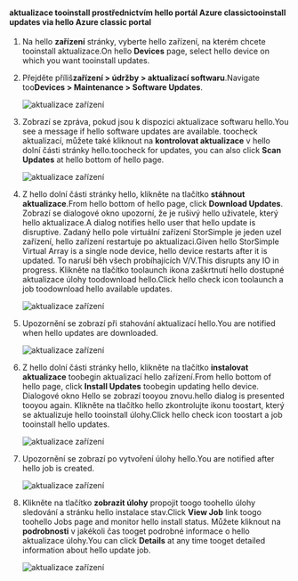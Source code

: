 <!--author=alkohli last changed: 09/02/16 -->

#### <a name="tooinstall-updates-via-hello-azure-classic-portal"></a><span data-ttu-id="a7ca1-101">aktualizace tooinstall prostřednictvím hello portál Azure classic</span><span class="sxs-lookup"><span data-stu-id="a7ca1-101">tooinstall updates via hello Azure classic portal</span></span>
1. <span data-ttu-id="a7ca1-102">Na hello **zařízení** stránky, vyberte hello zařízení, na kterém chcete tooinstall aktualizace.</span><span class="sxs-lookup"><span data-stu-id="a7ca1-102">On hello **Devices** page, select hello device on which you want tooinstall updates.</span></span>
2. <span data-ttu-id="a7ca1-103">Přejděte příliš**zařízení > údržby > aktualizací softwaru**.</span><span class="sxs-lookup"><span data-stu-id="a7ca1-103">Navigate too**Devices > Maintenance > Software Updates**.</span></span>
   
    ![aktualizace zařízení](../includes/media/storsimple-ova-install-update-via-portal/azupdate1m.png)  
3. <span data-ttu-id="a7ca1-105">Zobrazí se zpráva, pokud jsou k dispozici aktualizace softwaru hello.</span><span class="sxs-lookup"><span data-stu-id="a7ca1-105">You see a message if hello software updates are available.</span></span> <span data-ttu-id="a7ca1-106">toocheck aktualizací, můžete také kliknout na **kontrolovat aktualizace** v hello dolní části stránky hello.</span><span class="sxs-lookup"><span data-stu-id="a7ca1-106">toocheck for updates, you can also click **Scan Updates** at hello bottom of hello page.</span></span>
   
    ![aktualizace zařízení](../includes/media/storsimple-ova-install-update-via-portal/azupdate2m.png)
4. <span data-ttu-id="a7ca1-108">Z hello dolní části stránky hello, klikněte na tlačítko **stáhnout aktualizace**.</span><span class="sxs-lookup"><span data-stu-id="a7ca1-108">From hello bottom of hello page, click **Download Updates**.</span></span> <span data-ttu-id="a7ca1-109">Zobrazí se dialogové okno upozorní, že je rušivý hello uživatele, který hello aktualizace.</span><span class="sxs-lookup"><span data-stu-id="a7ca1-109">A dialog notifies hello user that hello update is disruptive.</span></span> <span data-ttu-id="a7ca1-110">Zadaný hello pole virtuální zařízení StorSimple je jeden uzel zařízení, hello zařízení restartuje po aktualizaci.</span><span class="sxs-lookup"><span data-stu-id="a7ca1-110">Given hello StorSimple Virtual Array is a single node device, hello device restarts after it is updated.</span></span> <span data-ttu-id="a7ca1-111">To naruší běh všech probíhajících V/V.</span><span class="sxs-lookup"><span data-stu-id="a7ca1-111">This disrupts any IO in progress.</span></span> <span data-ttu-id="a7ca1-112">Klikněte na tlačítko toolaunch ikona zaškrtnutí hello dostupné aktualizace úlohy toodownload hello.</span><span class="sxs-lookup"><span data-stu-id="a7ca1-112">Click hello check icon toolaunch a job toodownload hello available updates.</span></span> 
   
    ![aktualizace zařízení](../includes/media/storsimple-ova-install-update-via-portal/azupdate3m.png)
5. <span data-ttu-id="a7ca1-114">Upozornění se zobrazí při stahování aktualizací hello.</span><span class="sxs-lookup"><span data-stu-id="a7ca1-114">You are notified when hello updates are downloaded.</span></span> 
   
    ![aktualizace zařízení](../includes/media/storsimple-ova-install-update-via-portal/azupdate6m.png)
6. <span data-ttu-id="a7ca1-116">Z hello dolní části stránky hello, klikněte na tlačítko **instalovat aktualizace** toobegin aktualizací hello zařízení.</span><span class="sxs-lookup"><span data-stu-id="a7ca1-116">From hello bottom of hello page, click **Install Updates** toobegin updating hello device.</span></span> <span data-ttu-id="a7ca1-117">Dialogové okno Hello se zobrazí tooyou znovu.</span><span class="sxs-lookup"><span data-stu-id="a7ca1-117">hello dialog is presented tooyou again.</span></span> <span data-ttu-id="a7ca1-118">Klikněte na tlačítko hello zkontrolujte ikonu toostart, který se aktualizuje hello tooinstall úlohy.</span><span class="sxs-lookup"><span data-stu-id="a7ca1-118">Click hello check icon toostart a job tooinstall hello updates.</span></span> 
   
    ![aktualizace zařízení](../includes/media/storsimple-ova-install-update-via-portal/azupdate7m.png) 
7. <span data-ttu-id="a7ca1-120">Upozornění se zobrazí po vytvoření úlohy hello.</span><span class="sxs-lookup"><span data-stu-id="a7ca1-120">You are notified after hello job is created.</span></span> 
   
    ![aktualizace zařízení](../includes/media/storsimple-ova-install-update-via-portal/azupdate8m.png)
8. <span data-ttu-id="a7ca1-122">Klikněte na tlačítko **zobrazit úlohy** propojit toogo toohello úlohy sledování a stránku hello instalace stav.</span><span class="sxs-lookup"><span data-stu-id="a7ca1-122">Click **View Job** link toogo toohello Jobs page and monitor hello install status.</span></span> <span data-ttu-id="a7ca1-123">Můžete kliknout na **podrobnosti** v jakékoli čas tooget podrobné informace o hello aktualizace úlohy.</span><span class="sxs-lookup"><span data-stu-id="a7ca1-123">You can click **Details** at any time tooget detailed information about hello update job.</span></span> 
   
    ![aktualizace zařízení](../includes/media/storsimple-ova-install-update-via-portal/azupdate9m.png)

